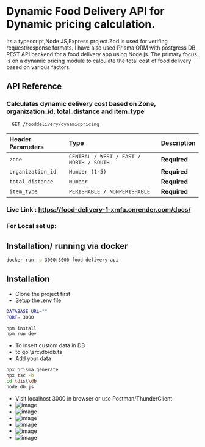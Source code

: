 # Dynamic Food Delivery API for Dynamic pricing calculation.


Its a typescript,Node JS,Express project.Zod is used for verifing request/response formats. I have also used Prisma ORM with postgress DB.
REST API backend for a food delivery app using Node.js. The primary focus is on a dynamic pricing module to calculate the total cost of food delivery based on various factors.

## API Reference
### Calculates dynamic delivery cost based on Zone, organization_id, total_distance and item_type


```bash
  GET /fooddelivery/dynamicpricing
```

| Header Parameters | Type     | Description                |
| :-------- | :------- | :------------------------- |
| `zone` | `CENTRAL / WEST / EAST / NORTH / SOUTH` | **Required** |
| `organization_id` | `Number (1-5)` | **Required** |
| `total_distance` | `Number` | **Required** |
| `item_type` | `PERISHABLE / NONPERISHABLE` | **Required** |

### Live Link : https://food-delivery-1-xmfa.onrender.com/docs/

### For Local set up:

## Installation/ running via docker
```bash
docker run -p 3000:3000 food-delivery-api
```
## Installation
- Clone the project first
- Setup the .env file
```bash
DATABASE_URL=""
PORT= 3000
```
```bash
npm install 
npm run dev
```
- To insert custom data in DB
- to go \src\db\db.ts
- Add your data
```bash
npx prisma generate
npx tsc -b
cd \dist\db
node db.js
```
- Visit localhost 3000 in browser or use Postman/ThunderClient
- ![image](https://github.com/sweekruth17/food_delivery/assets/55882537/34267a98-9367-4ceb-b6e5-9ddbd090c81c)
- ![image](https://github.com/sweekruth17/food_delivery/assets/55882537/5858d941-2145-4277-925d-f696f65694f9)
- ![image](https://github.com/sweekruth17/food_delivery/assets/55882537/ff4634b5-8925-4f3b-a1df-a9855c5dedd0)
- ![image](https://github.com/sweekruth17/food_delivery/assets/55882537/7c3f1048-c302-4d45-a8f3-8e79ba210bf1)
- ![image](https://github.com/sweekruth17/food_delivery/assets/55882537/b53e61ca-1cab-41a0-8683-4dbac89fa0fd)
- ![image](https://github.com/sweekruth17/food_delivery/assets/55882537/6bc88d28-35bc-44d8-be8c-c480ca78e8af)





